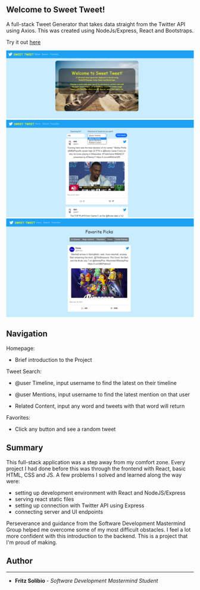 ## Welcome to Sweet Tweet!

A full-stack Tweet Generator that takes data straight from the Twitter API using Axios. This was created using NodeJs/Express, React and Bootstraps.

Try it out [here]()

![homepage](./client/src/images/screenshot-home.png)
![searchpage](./client/src/images/screenshot-search.png)
![favoritespage](./client/src/images/screenshot-favorites.png)

## Navigation

Homepage:

- Brief introduction to the Project

Tweet Search:

- @user Timeline, input username to find the latest on their timeline

- @user Mentions, input username to find the latest mention on that user

- Related Content, input any word and tweets with that word will return

Favorites:

- Click any button and see a random tweet

## Summary

This full-stack application was a step away from my comfort zone. Every project I had done before this was through the frontend with React, basic HTML, CSS and JS. A few problems I solved and learned along the way were:

- setting up development environment with React and NodeJS/Express
- serving react static files
- setting up connection with Twitter API using Express
- connecting server and UI endpoints

Perseverance and guidance from the Software Development Mastermind Group helped me overcome some of my most difficult obstacles. I feel a lot more confident with this introduction to the backend. This is a project that I'm proud of making.

## Author

---

- **Fritz Solibio** - _Software Development Mastermind Student_
